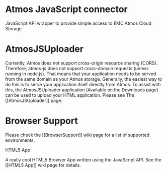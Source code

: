 # Atmos JavaScript connector

JavaScript API wrapper to provide simple access to EMC Atmos Cloud Storage

# AtmosJSUploader

Currently, Atmos does not support cross-origin resource sharing (CORS). Therefore, atmos-js does not support cross-domain requests (unless running in node.js). That means that your application needs to be served from the same domain as your Atmos storage. Generally, the easiest way to do this is to serve your application itself directly from Atmos. To assist with this, the AtmosJSUploader application (Available on the Downloads page) can be used to upload your HTML application. Please see The [[AtmosJSUploader]] page.

# Browser Support

Please check the [[BrowserSupport]] wiki page for a list of supported environments.

HTML5 App

A really cool HTML5 Browser App written using the JavaScript API.  See the [[HTML5 App]] wiki page for details.
